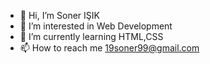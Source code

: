 - 👋 Hi, I’m Soner IŞIK
- 👀 I’m interested in Web Development
- 🌱 I’m currently learning HTML,CSS
- 📫 How to reach me 19soner99@gmail.com

